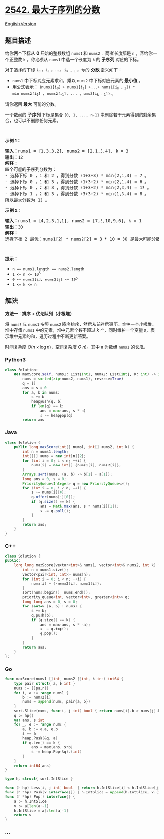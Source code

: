 # [2542. 最大子序列的分数](https://leetcode.cn/problems/maximum-subsequence-score)

[English Version](/solution/2500-2599/2542.Maximum%20Subsequence%20Score/README_EN.md)

## 题目描述

<!-- 这里写题目描述 -->

<p>给你两个下标从 <strong>0</strong>&nbsp;开始的整数数组&nbsp;<code>nums1</code>&nbsp;和&nbsp;<code>nums2</code>&nbsp;，两者长度都是&nbsp;<code>n</code>&nbsp;，再给你一个正整数&nbsp;<code>k</code>&nbsp;。你必须从&nbsp;<code>nums1</code>&nbsp;中选一个长度为 <code>k</code>&nbsp;的 <strong>子序列</strong>&nbsp;对应的下标。</p>

<p>对于选择的下标&nbsp;<code>i<sub>0</sub></code>&nbsp;，<code>i<sub>1</sub></code>&nbsp;，...，&nbsp;<code>i<sub>k - 1</sub></code>&nbsp;，你的&nbsp;<strong>分数</strong>&nbsp;定义如下：</p>

<ul>
	<li><code>nums1</code>&nbsp;中下标对应元素求和，乘以&nbsp;<code>nums2</code>&nbsp;中下标对应元素的&nbsp;<strong>最小值</strong>&nbsp;。</li>
	<li>用公式表示：&nbsp;<code>(nums1[i<sub>0</sub>] + nums1[i<sub>1</sub>] +...+ nums1[i<sub>k - 1</sub>]) * min(nums2[i<sub>0</sub>] , nums2[i<sub>1</sub>], ... ,nums2[i<sub>k - 1</sub>])</code>&nbsp;。</li>
</ul>

<p>请你返回 <strong>最大</strong>&nbsp;可能的分数。</p>

<p>一个数组的 <strong>子序列</strong>&nbsp;下标是集合&nbsp;<code>{0, 1, ..., n-1}</code>&nbsp;中删除若干元素得到的剩余集合，也可以不删除任何元素。</p>

<p>&nbsp;</p>

<p><strong>示例 1：</strong></p>

<pre>
<b>输入：</b>nums1 = [1,3,3,2], nums2 = [2,1,3,4], k = 3
<b>输出：</b>12
<b>解释：</b>
四个可能的子序列分数为：
- 选择下标 0 ，1 和 2 ，得到分数 (1+3+3) * min(2,1,3) = 7 。
- 选择下标 0 ，1 和 3 ，得到分数 (1+3+2) * min(2,1,4) = 6 。
- 选择下标 0 ，2 和 3 ，得到分数 (1+3+2) * min(2,3,4) = 12 。
- 选择下标 1 ，2 和 3 ，得到分数 (3+3+2) * min(1,3,4) = 8 。
所以最大分数为 12 。
</pre>

<p><strong>示例 2：</strong></p>

<pre>
<b>输入：</b>nums1 = [4,2,3,1,1], nums2 = [7,5,10,9,6], k = 1
<b>输出：</b>30
<b>解释：</b>
选择下标 2 最优：nums1[2] * nums2[2] = 3 * 10 = 30 是最大可能分数。
</pre>

<p>&nbsp;</p>

<p><strong>提示：</strong></p>

<ul>
	<li><code>n == nums1.length == nums2.length</code></li>
	<li><code>1 &lt;= n &lt;= 10<sup>5</sup></code></li>
	<li><code>0 &lt;= nums1[i], nums2[j] &lt;= 10<sup>5</sup></code></li>
	<li><code>1 &lt;= k &lt;= n</code></li>
</ul>

## 解法

<!-- 这里可写通用的实现逻辑 -->

**方法一：排序 + 优先队列（小根堆）**

将 `nums2` 与 `nums1` 按照 `nums2` 降序排序，然后从前往后遍历，维护一个小根堆，堆中存储 `nums1` 中的元素，堆中元素个数不超过 $k$ 个，同时维护一个变量 $s$，表示堆中元素的和，遍历过程中不断更新答案。

时间复杂度 $O(n \times \log n)$，空间复杂度 $O(n)$。其中 $n$ 为数组 `nums1` 的长度。

<!-- tabs:start -->

### **Python3**

<!-- 这里可写当前语言的特殊实现逻辑 -->

```python
class Solution:
    def maxScore(self, nums1: List[int], nums2: List[int], k: int) -> int:
        nums = sorted(zip(nums2, nums1), reverse=True)
        q = []
        ans = s = 0
        for a, b in nums:
            s += b
            heappush(q, b)
            if len(q) == k:
                ans = max(ans, s * a)
                s -= heappop(q)
        return ans
```

### **Java**

<!-- 这里可写当前语言的特殊实现逻辑 -->

```java
class Solution {
    public long maxScore(int[] nums1, int[] nums2, int k) {
        int n = nums1.length;
        int[][] nums = new int[n][2];
        for (int i = 0; i < n; ++i) {
            nums[i] = new int[] {nums1[i], nums2[i]};
        }
        Arrays.sort(nums, (a, b) -> b[1] - a[1]);
        long ans = 0, s = 0;
        PriorityQueue<Integer> q = new PriorityQueue<>();
        for (int i = 0; i < n; ++i) {
            s += nums[i][0];
            q.offer(nums[i][0]);
            if (q.size() == k) {
                ans = Math.max(ans, s * nums[i][1]);
                s -= q.poll();
            }
        }
        return ans;
    }
}
```

### **C++**

```cpp
class Solution {
public:
    long long maxScore(vector<int>& nums1, vector<int>& nums2, int k) {
        int n = nums1.size();
        vector<pair<int, int>> nums(n);
        for (int i = 0; i < n; ++i) {
            nums[i] = {-nums2[i], nums1[i]};
        }
        sort(nums.begin(), nums.end());
        priority_queue<int, vector<int>, greater<int>> q;
        long long ans = 0, s = 0;
        for (auto& [a, b] : nums) {
            s += b;
            q.push(b);
            if (q.size() == k) {
                ans = max(ans, s * -a);
                s -= q.top();
                q.pop();
            }
        }
        return ans;
    }
};
```

### **Go**

```go
func maxScore(nums1 []int, nums2 []int, k int) int64 {
	type pair struct{ a, b int }
	nums := []pair{}
	for i, a := range nums1 {
		b := nums2[i]
		nums = append(nums, pair{a, b})
	}
	sort.Slice(nums, func(i, j int) bool { return nums[i].b > nums[j].b })
	q := hp{}
	var ans, s int
	for _, e := range nums {
		a, b := e.a, e.b
		s += a
		heap.Push(&q, a)
		if q.Len() == k {
			ans = max(ans, s*b)
			s -= heap.Pop(&q).(int)
		}
	}
	return int64(ans)
}

type hp struct{ sort.IntSlice }

func (h hp) Less(i, j int) bool  { return h.IntSlice[i] < h.IntSlice[j] }
func (h *hp) Push(v interface{}) { h.IntSlice = append(h.IntSlice, v.(int)) }
func (h *hp) Pop() interface{} {
	a := h.IntSlice
	v := a[len(a)-1]
	h.IntSlice = a[:len(a)-1]
	return v
}
```

### **...**

```

```

<!-- tabs:end -->
